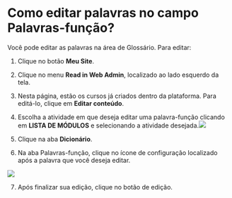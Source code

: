# Como editar palavras no campo Palavras-função?

Você pode editar as palavras na área de Glossário. Para editar:

1. Clique no botão **Meu Site**.

2. Clique no menu **Read in Web Admin**, localizado ao lado esquerdo da tela.

3. Nesta página, estão os cursos já criados dentro da plataforma. Para editá-lo, clique em **Editar conteúdo**.

4. Escolha a atividade em que deseja editar uma palavra-função clicando em **LISTA DE MÓDULOS** e selecionando a atividade desejada.![](https://raw.githubusercontent.com/mupi/readinweb-docs/master/images/select-act.png)

5. Clique na aba **Dicionário**. 

6. Na aba Palavras-função, clique no ícone de configuração localizado após a palavra que você deseja editar. 

![](https://raw.githubusercontent.com/mupi/readinweb-docs/master/images/edit-word.png)

7. Após finalizar sua edição, clique no botão de edição.